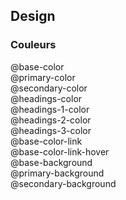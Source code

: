 ## Design

### Couleurs

  <div class="sg-example"><div class="sg-canvas">
      <div class="sg-color">
        <div class="sg-color-item base-color"><span>@base-color</span></div>
        <div class="sg-color-item primary-color"><span>@primary-color</span></div>
        <div class="sg-color-item secondary-color"><span>@secondary-color</span></div>
      </div>
      <div class="sg-color">
        <div class="sg-color-item headings-color"><span>@headings-color</span></div>
        <div class="sg-color-item headings-1-color"><span>@headings-1-color</span></div>
        <div class="sg-color-item headings-2-color"><span>@headings-2-color</span></div>
        <div class="sg-color-item headings-3-color"><span>@headings-3-color</span></div>
      </div>
      <div class="sg-color">
        <div class="sg-color-item base-color-link"><span>@base-color-link</span></div>
        <div class="sg-color-item base-color-link-hover"><span>@base-color-link-hover</span></div>
      </div>
      <div class="sg-color">
        <div class="sg-color-item base-background"><span>@base-background</span></div>
        <div class="sg-color-item primary-background"><span>@primary-background</span></div>
        <div class="sg-color-item secondary-background"><span>@secondary-background</span></div>
      </div>
  </div></div>
